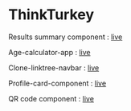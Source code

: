 <h1>ThinkTurkey</h1>
  <p>Results summary component : <a href="https://zaabta.github.io/thinkturkey-2/Results%20summary%20component/">live</a></p>
  <p>Age-calculator-app : <a href="https://zaabta.github.io/thinkturkey-2/age-calculator-app/">live</a></p>
  <p>Clone-linktree-navbar : <a href="https://zaabta.github.io/thinkturkey-2/clone-linktree-navbar/">live</a></p>
  <p>Profile-card-component : <a href="https://zaabta.github.io/thinkturkey-2/profile-card-component/">live</a></p>
  <p>QR code component : <a href="https://emon007202.github.io/YouThink-Fullstack-development/qr-code-component-main/index.html">live</a></p>
